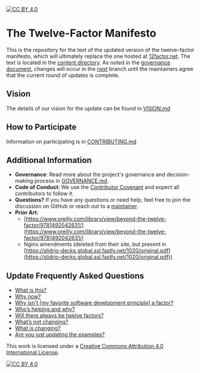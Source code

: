 [![CC BY 4.0][cc-by-shield]][cc-by]

# The Twelve-Factor Manifesto

This is the repository for the text of the updated version of the twelve-factor
manifesto, which will ultimately replace the one hosted at
[12factor.net](https://12factor.net). The text is located in the [content
directory](content). As noted in the [governance document](GOVERNANCE.md),
changes will occur in the
[next](https://github.com/twelve-factor/twelve-factor/tree/next) branch until
the maintainers agree that the current round of updates is complete.

## Vision

The details of our vision for the update can be found in [VISION.md](VISION.md)

## How to Participate

Information on participating is in [CONTRIBUTING.md](CONTRIBUTING.md)

## Additional Information

- **Governance**: Read more about the project's governance and decision-making
  process in [GOVERNANCE.md](GOVERNANCE.md).
- **Code of Conduct**: We use the [Contributor
  Covenant](https://www.contributor-covenant.org/) and expect all contributors
  to follow it.
- **Questions?** If you have any questions or need help, feel free to join the
  discussion on GitHub or reach out to a [maintainer](MAINTAINERS.md).
- **Prior Art**:
  - [https://www.oreilly.com/library/view/beyond-the-twelve-factor/9781492042631/](https://www.oreilly.com/library/view/beyond-the-twelve-factor/9781492042631/)  
  - Nginx amendments (deleted from their site, but present in [https://slidrio-decks.global.ssl.fastly.net/1020/original.pdf](https://slidrio-decks.global.ssl.fastly.net/1020/original.pdf))

## Update Frequently Asked Questions

- [What is this?](UPDATE_FAQ.md#what-is-this)
- [Why now?](UPDATE_FAQ.md#why-now)
- [Why isn't \[my favorite software development principle\] a factor?](UPDATE_FAQ.md#why-isnt-my-favorite-software-development-principle-a-factor)
- [Who’s helping and why?](UPDATE_FAQ.md#whos-helping-and-why)
- [Will there always be twelve factors?](UPDATE_FAQ.md#will-there-always-be-twelve-factors)
- [What’s not changing?](UPDATE_FAQ.md#whats-not-changing)
- [What is changing?](UPDATE_FAQ.md#what-is-changing)
- [Are you just updating the examples?](UPDATE_FAQ.md#are-you-just-updating-the-examples)

This work is licensed under a
[Creative Commons Attribution 4.0 International License][cc-by].

[![CC BY 4.0][cc-by-image]][cc-by]

[cc-by]: http://creativecommons.org/licenses/by/4.0/
[cc-by-image]: https://i.creativecommons.org/l/by/4.0/88x31.png
[cc-by-shield]: https://img.shields.io/badge/License-CC%20BY%204.0-lightgrey.svg
